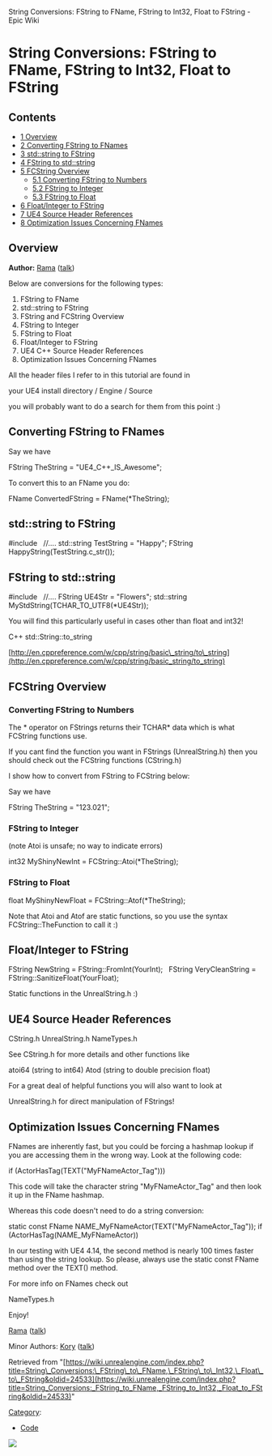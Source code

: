 String Conversions: FString to FName, FString to Int32, Float to FString - Epic Wiki                    

String Conversions: FString to FName, FString to Int32, Float to FString
========================================================================

Contents
--------

*   [1 Overview](#Overview)
*   [2 Converting FString to FNames](#Converting_FString_to_FNames)
*   [3 std::string to FString](#std::string_to_FString)
*   [4 FString to std::string](#FString_to_std::string)
*   [5 FCString Overview](#FCString_Overview)
    *   [5.1 Converting FString to Numbers](#Converting_FString_to_Numbers)
    *   [5.2 FString to Integer](#FString_to_Integer)
    *   [5.3 FString to Float](#FString_to_Float)
*   [6 Float/Integer to FString](#Float.2FInteger_to_FString)
*   [7 UE4 Source Header References](#UE4_Source_Header_References)
*   [8 Optimization Issues Concerning FNames](#Optimization_Issues_Concerning_FNames)

Overview
--------

**Author:** [Rama](/User:Rama "User:Rama") ([talk](/User_talk:Rama "User talk:Rama"))

Below are conversions for the following types:

1.  FString to FName
2.  std::string to FString
3.  FString and FCString Overview
4.  FString to Integer
5.  FString to Float
6.  Float/Integer to FString
7.  UE4 C++ Source Header References
8.  Optimization Issues Concerning FNames

All the header files I refer to in this tutorial are found in

your UE4 install directory  / Engine / Source

you will probably want to do a search for them from this point :)

Converting FString to FNames
----------------------------

Say we have

FString TheString \= "UE4\_C++\_IS\_Awesome";

To convert this to an FName you do:

FName ConvertedFString \= FName(\*TheString);

std::string to FString
----------------------

#include <string>
 
//....
std::string TestString \= "Happy"; 
FString HappyString(TestString.c\_str());

FString to std::string
----------------------

#include <string>
 
//....
FString UE4Str \= "Flowers";
std::string MyStdString(TCHAR\_TO\_UTF8(\*UE4Str));

You will find this particularly useful in cases other than float and int32!

C++ std::String::to\_string

[http://en.cppreference.com/w/cpp/string/basic\_string/to\_string](http://en.cppreference.com/w/cpp/string/basic_string/to_string)

FCString Overview
-----------------

### Converting FString to Numbers

The \* operator on FStrings returns their TCHAR\* data which is what FCString functions use.

If you cant find the function you want in FStrings (UnrealString.h) then you should check out the FCString functions (CString.h)

I show how to convert from FString to FCString below:

Say we have

FString TheString \= "123.021";

### FString to Integer

(note Atoi is unsafe; no way to indicate errors)

int32 MyShinyNewInt \= FCString::Atoi(\*TheString);

### FString to Float

float MyShinyNewFloat \= FCString::Atof(\*TheString);

  
Note that Atoi and Atof are static functions, so you use the syntax FCString::TheFunction to call it :)

  

Float/Integer to FString
------------------------

FString NewString \= FString::FromInt(YourInt);
 
FString VeryCleanString \= FString::SanitizeFloat(YourFloat);

Static functions in the UnrealString.h :)

UE4 Source Header References
----------------------------

CString.h
UnrealString.h
NameTypes.h

See CString.h for more details and other functions like

atoi64 (string to int64)
Atod	(string to double precision float)

  
For a great deal of helpful functions you will also want to look at

UnrealString.h for direct manipulation of FStrings!

Optimization Issues Concerning FNames
-------------------------------------

FNames are inherently fast, but you could be forcing a hashmap lookup if you are accessing them in the wrong way. Look at the following code:

if (ActorHasTag(TEXT("MyFNameActor\_Tag")))

This code will take the character string "MyFNameActor\_Tag" and then look it up in the FName hashmap.

Whereas this code doesn't need to do a string conversion:

static const FName NAME\_MyFNameActor(TEXT("MyFNameActor\_Tag"));
if (ActorHasTag(NAME\_MyFNameActor))

In our testing with UE4 4.14, the second method is nearly 100 times faster than using the string lookup. So please, always use the static const FName method over the TEXT() method.

For more info on FNames check out

 NameTypes.h

Enjoy!

[Rama](/User:Rama "User:Rama") ([talk](/User_talk:Rama "User talk:Rama"))

Minor Authors: [Kory](/User:Kory "User:Kory") ([talk](/User_talk:Kory "User talk:Kory"))

Retrieved from "[https://wiki.unrealengine.com/index.php?title=String\_Conversions:\_FString\_to\_FName,\_FString\_to\_Int32,\_Float\_to\_FString&oldid=24533](https://wiki.unrealengine.com/index.php?title=String_Conversions:_FString_to_FName,_FString_to_Int32,_Float_to_FString&oldid=24533)"

[Category](/Special:Categories "Special:Categories"):

*   [Code](/Category:Code "Category:Code")

  ![](https://tracking.unrealengine.com/track.png)